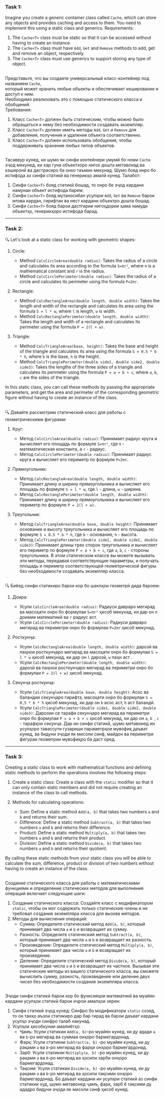 ### Task 1:
Imagine you create a generic container class called `Cache`,
which can store any objects and provides caching and access to them.
You need to implement this using a static class and generics.
Requirements:
1. The `Cache<T>` class must be static so that it can be accessed without having to create an instance.
2. The `Cache<T>` class must have `Add`, `Get` and `Remove` methods to add, get and remove an object, respectively.
3. The `Cache<T>` class must use generics to support storing any type of object.
##
Представьте, что вы создаете универсальный класс-контейнер под названием `Cache`,                           
который может хранить любые объекты и обеспечивает кеширование и доступ к ним.                        
Необходимо реализовать это с помощью статического класса и обобщений.                
Требования: 
1. Класс `Cache<T>` должен быть статическим, чтобы можно было обращаться к нему без необходимости создавать экземпляр.
2. Класс `Cache<T>` должен иметь методы `Add`, `Get` и `Remove` для добавления, получения и удаления объекта соответственно.
3. Класс `Cache<T>` должен использовать обобщения, чтобы поддерживать хранение любых типов объектов.
##
Тасаввур кунед, ки шумо як синфи контейнери умумӣ бо номи `Cache` эҷод мекунед,
ки хар гуна объектхоро нигох дошта метавонад ва кэширонӣ ва дастрасиро ба онхо таъмин мекунад.
Шумо бояд инро бо истифода аз синфи статикӣ ва генерикҳо амалӣ кунед.
Талабот:
1. Синфи `Cache<T>` бояд статикӣ бошад, то онро бе эҷод кардани намунаи объект истифода барем.
2. Синфи `Cache<T>` бояд мутаносибан усулҳои `Add`, `Get` ва `Remove` барои илова кардан, гирифтан ва нест кардани объектро дошта бошад.
3. Синфи `Cache<T>` бояд барои дастгирии нигоҳдории ҳама намуди объектҳо, генерикҳоро истифода барад.
---
### Task 2:
🔍 Let's look at a static class for working with geometric shapes:

1. Circle:
    - Method `CalcCircleArea(double radius)`: Takes the radius of a circle and calculates its area
      according to the formula `S=πr²`, where `π` is a mathematical constant and `r` is the radius.
    - Method `CalcCirclePerimeter(double radius)`: Takes the radius of a circle and calculates its perimeter using the formula `P=2πr`.

2. Rectangle:
    - Method `CalcRectangleArea(double length, double width)`: Takes the length and width of the rectangle and
       calculates its area using the formula `S = l * w`, where `l` is length, `w` is width.
    - Method `CalcRectanglePerimeter(double length, double width)`:
       Takes the length and width of a rectangle and calculates its perimeter using the formula `P = 2(l + w)`.

3. Triangle:
    - Method `CalcTriangleArea(base, height)`: Takes the base and height of the triangle and
       calculates its area using the formula `S = 0.5 * b * h`, where `b` is the base, `h` is the height.
    - Method `CalcTrianglePerimeter(double side1, double side2, double side3)`: Takes the lengths of the three sides of a triangle and calculates its perimeter using the formula `P = a + b + c`, where `a`, `b`, `c` are the sides of the triangle.

In this static class, you can call these methods by passing the appropriate parameters,
and get the area and perimeter of the corresponding geometric figure without having to create an instance of the class.
##
🔍 Давайте  рассмотрим статический класс для работы с геометрическими фигурами:
1. Круг:
   - Метод `CalcCircleArea(double radius)`: Принимает радиус круга и вычисляет его площадь по формуле `S=πr²`, где `π` - математическая константа, а `r` - радиус.                                  
   - Метод `CalcCirclePerimeter(double radius)`: Принимает радиус круга и вычисляет его периметр по формуле `P=2πr`.

2. Прямоугольник:
   - Метод `CalcRectangleArea(double length, double width)`: Принимает длину и ширину прямоугольника и вычисляет его площадь по формуле `S = l * w`, где `l` - длина, `w` - ширина.                                 
   - Метод `CalcRectanglePerimeter(double length, double width)`: Принимает длину и ширину прямоугольника и вычисляет его периметр по формуле `P = 2(l + w)`.
3. Треугольник:
   - Метод `CalcTriangleArea(double base, double height)`: Принимает основание и высоту треугольника и вычисляет его площадь по формуле `S = 0.5 * b * h`, где `b` - основание, `h` - высота.                      
   - Метод `CalcTrianglePerimeter(double side1, double side2, double side3)`: Принимает длины трех сторон треугольника и вычисляет его периметр по формуле `P = a + b + c`, где `a`, `b`, `c` - стороны треугольника.
В этом статическом классе вы можете вызывать эти методы, передавая соответствующие параметры,
и получать площадь и периметр соответствующей геометрической фигуры без необходимости создавать экземпляр класса. 
##
🔍 Биёед синфи статикиро барои кор бо шаклҳои геометрӣ дида бароем:
1. Доира:
    - Усули `CalcCircleArea(double radius)`: Радиуси давраро мегирад ва масоҳати онро бо формулаи `S=πr²` ҳисоб мекунад, ки дар он `π` доимии математикӣ ва `r` радиус аст.
    - Усули `CalcCirclePerimeter(double radius)`: Радиуси давраро мегирад ва периметри онро бо формулаи `P=2πr` ҳисоб мекунад.

2. Росткунҷа:
    - Усули `CalcRectangleArea(double length, double width)`: дарозӣ ва паҳнои росткунҷаро мегирад ва масоҳати онро бо формулаи `S = l * w` ҳисоб мекунад, ки дар он `l` дарозӣ, `w` паҳн аст .
    - Усули `CalcRectanglePerimeter(double length, double width)`: дарозӣ ва паҳнои росткунҷаро мегирад ва периметри онро бо формулаи `P = 2(l + w)` ҳисоб мекунад.
3. Секунҷа росткунҷа:
    - Усули `CalcTriangleArea(double base, double height)`: Асос ва баландии секунҷаро гирифта, масоҳати онро бо формулаи `S = 0,5 * b * h` ҳисоб мекунад, ки дар он `b` асос аст, `h` аст баландӣ.
    - Усули `CalcTrianglePerimeter(double side1, double side2, double side3)`: Дарозии се тарафи секунҷаро мегирад ва периметри онро бо формулаи `P = a + b + c` ҳисоб мекунад, ки дар он `a`, `b `, `c` - тарафҳои секунҷа.
Дар ин синфи статикӣ, шумо метавонед ин усулҳоро тавассути гузариши параметрҳои мувофиқ даъват кунед,
ва бидуни эҷоди як мисоли синф, майдон ва периметри фигураи геометрии мувофиқро ба даст оред.
---
### Task 3:
Creating a static class to work with mathematical functions and defining static methods to perform the operations involves the following steps:

1. Create a static class: Create a class with the `static` modifier so that it can only contain
    static members and did not require creating an instance of the class to call methods.

3. Methods for calculating operations:
    - Sum: Define a static method `Add(a, b)` that takes two numbers `a` and `b` and returns their sum.
    - Difference: Define a static method `Subtract(a, b)` that takes two numbers `a` and `b` and returns their difference.
    - Product: Define a static method `Multiply(a, b)` that takes two numbers `a` and `b` and returns their product.
    - Division: Define a static method `Divide(a, b)` that takes two numbers `a` and `b` and returns their quotient.

By calling these static methods from your static class you will be able to calculate the sum, difference,
product or division of two numbers without having to create an instance of the class.
##
Создание статического класса для работы с математическими функциями и определение статических методов для выполнения операций включает следующие шаги:
1. Создание статического класса: Создайте класс с модификатором `static`, чтобы он мог содержать только статические члены и не требовал создания экземпляра класса для вызова методов.
3. Методы для вычисления операций:
   - Сумма: Определите статический метод `Add(a, b)`, который принимает два числа `a` и `b` и возвращает их сумму.
   - Разность: Определите статический метод `Subtract(a, b)`, который принимает два числа `a` и `b` и возвращает их разность.
   - Произведение: Определите статический метод `Multiply(a, b)`, который принимает два числа `a` и `b` и возвращает их произведение.
   - Деление: Определите статический метод `Divide(a, b)`, который принимает два числа `a` и `b` и возвращает их частное.
Вызывая эти статические методы из вашего статического класса, вы сможете вычислить сумму, разность, произведение или деление двух чисел без необходимости создания экземпляра класса.                              
##
Эҷоди синфи статикӣ барои кор бо функсияҳои математикӣ ва муайян кардани усулҳои статикӣ барои иҷрои амалҳои зерин:
1. Синфи статикӣ эҷод кунед: Синфро бо модификатори `static` созед, то он танҳо аъзои статикиро дар бар гирад ва барои даъват кардани усулҳо эҷоди синфро талаб накунад.
3. Усулҳои ҳисобкунии амалиётҳо:
    - Ҷамъ: Усули статикии `Add(a, b)`-ро муайян кунед, ки ду адади `a` ва `b`-ро мегирад ва суммаи онҳоро бармегардонад.
    - Фарқ: Усули статикии `Subtract(a, b)` -ро муайян кунед, ки ду рақами `a` ва `b`-ро мегирад ва фарқи онҳоро бармегардонад.
    - Зарб: Усули статикии `Multiply(a, b)` -ро муайян кунед, ки ду рақами `a` ва `b`-ро мегирад ва ҳосили зарби онҳоро бармегардонад.
    - Тақсим: Усули статикии `Divide(a, b)` -ро муайян кунед, ки ду рақами `a` ва `b`-ро мегирад ва ҳосили тақсими онҳоро бармегардонад.
Бо даъват кардани ин усулҳои статикӣ аз синфи статикии худ, шумо метавонед ҷамъ, фарқ, зарб ё тақсими ду ададро бидуни эҷоди як мисоли синф ҳисоб кунед.


